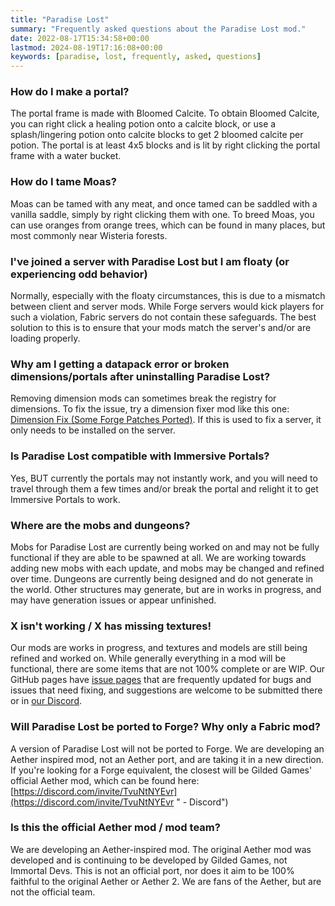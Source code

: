 ```yaml
---
title: "Paradise Lost"
summary: "Frequently asked questions about the Paradise Lost mod."
date: 2022-08-17T15:34:58+00:00
lastmod: 2024-08-19T17:16:08+00:00
keywords: [paradise, lost, frequently, asked, questions]
---
```


### How do I make a portal?

The portal frame is made with Bloomed Calcite. To obtain Bloomed Calcite, you can right click a healing potion onto a calcite block, or use a splash/lingering potion onto calcite blocks to get 2 bloomed calcite per potion. The portal is at least 4x5 blocks and is lit by right clicking the portal frame with a water bucket.

### How do I tame Moas?

Moas can be tamed with any meat, and once tamed can be saddled with a vanilla saddle, simply by right clicking them with one. To breed Moas, you can use oranges from orange trees, which can be found in many places, but most commonly near Wisteria forests.

### I've joined a server with Paradise Lost but I am floaty (or experiencing odd behavior)

Normally, especially with the floaty circumstances, this is due to a mismatch between client and server mods. While Forge servers would kick players for such a violation, Fabric servers do not contain these safeguards. The best solution to this is to ensure that your mods match the server's and/or are loading properly.

### Why am I getting a datapack error or broken dimensions/portals after uninstalling Paradise Lost?

Removing dimension mods can sometimes break the registry for dimensions. To fix the issue, try a dimension fixer mod like this one: [Dimension Fix (Some Forge Patches Ported)](https://www.curseforge.com/minecraft/mc-mods/dimension-fix-some-forge-patches-ported "Dimension Fix (Some Forge P... - Mods - Minecraft - CurseForge"). If this is used to fix a server, it only needs to be installed on the server.

### Is Paradise Lost compatible with Immersive Portals?

Yes, BUT currently the portals may not instantly work, and you will need to travel through them a few times and/or break the portal and relight it to get Immersive Portals to work.

### Where are the mobs and dungeons?

Mobs for Paradise Lost are currently being worked on and may not be fully functional if they are able to be spawned at all. We are working towards adding new mobs with each update, and mobs may be changed and refined over time. Dungeons are currently being designed and do not generate in the world. Other structures may generate, but are in works in progress, and may have generation issues or appear unfinished.

### X isn't working / X has missing textures!

Our mods are works in progress, and textures and models are still being refined and worked on. While generally everything in a mod will be functional, there are some items that are not 100% complete or are WIP. Our GitHub pages have [issue pages](https://github.com/devs-immortal/Paradise-Lost/issues "Issues · devs-immortal/Paradise-Lost") that are frequently updated for bugs and issues that need fixing, and suggestions are welcome to be submitted there or in [our Discord](https://immortaldevs.net/discord "Immortal Devs - Discord").

### Will Paradise Lost be ported to Forge? Why only a Fabric mod?

A version of Paradise Lost will not be ported to Forge. We are developing an Aether inspired mod, not an Aether port, and are taking it in a new direction. If you're looking for a Forge equivalent, the closest will be Gilded Games' official Aether mod, which can be found here: [https://discord.com/invite/TvuNtNYEvr](https://discord.com/invite/TvuNtNYEvr " - Discord")

### Is this the official Aether mod / mod team?

We are developing an Aether-inspired mod. The original Aether mod was developed and is continuing to be developed by Gilded Games, not Immortal Devs. This is not an official port, nor does it aim to be 100% faithful to the original Aether or Aether 2. We are fans of the Aether, but are not the official team.